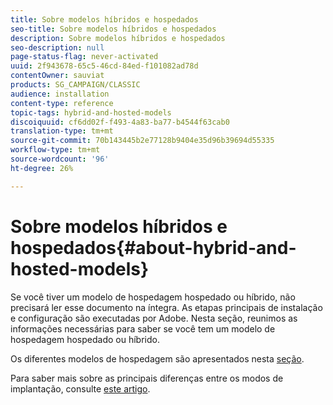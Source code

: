 ```yaml
---
title: Sobre modelos híbridos e hospedados
seo-title: Sobre modelos híbridos e hospedados
description: Sobre modelos híbridos e hospedados
seo-description: null
page-status-flag: never-activated
uuid: 2f943678-65c5-46cd-84ed-f101082ad78d
contentOwner: sauviat
products: SG_CAMPAIGN/CLASSIC
audience: installation
content-type: reference
topic-tags: hybrid-and-hosted-models
discoiquuid: cf6dd02f-f493-4a83-ba77-b4544f63cab0
translation-type: tm+mt
source-git-commit: 70b143445b2e77128b9404e35d96b39694d55335
workflow-type: tm+mt
source-wordcount: '96'
ht-degree: 26%

---
```



# Sobre modelos híbridos e hospedados{#about-hybrid-and-hosted-models}

Se você tiver um modelo de hospedagem hospedado ou híbrido, não precisará ler esse documento na íntegra. As etapas principais de instalação e configuração são executadas por Adobe. Nesta seção, reunimos as informações necessárias para saber se você tem um modelo de hospedagem hospedado ou híbrido.

Os diferentes modelos de hospedagem são apresentados nesta [seção](../../installation/using/hosting-models.md).

Para saber mais sobre as principais diferenças entre os modos de implantação, consulte [este artigo](https://helpx.adobe.com/br/campaign/kb/acc-on-prem-vs-hosted.html).

